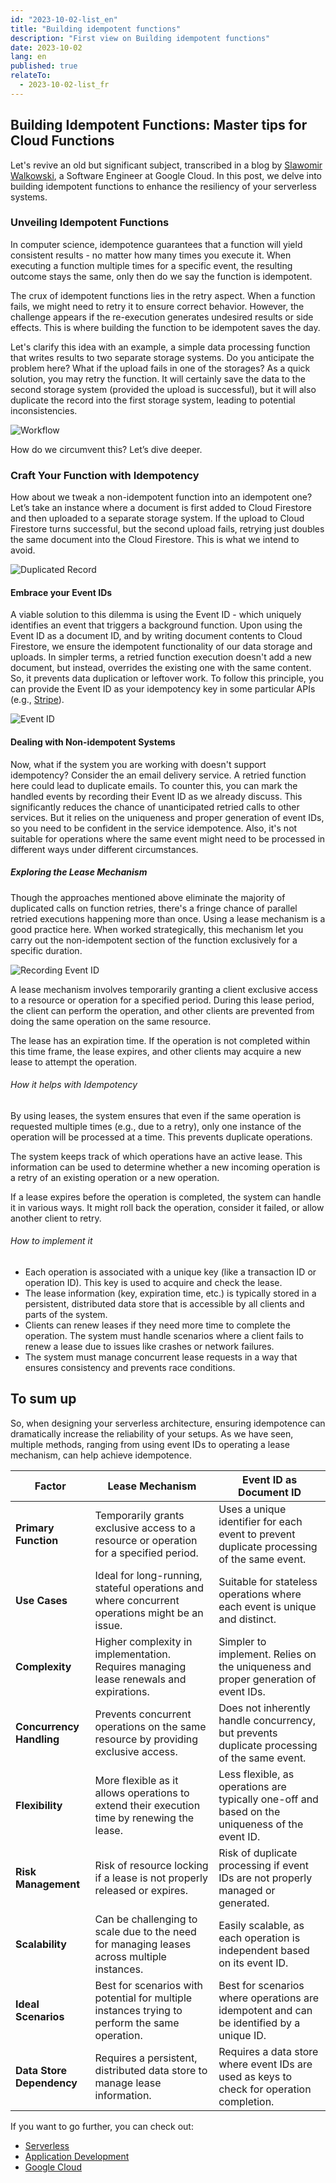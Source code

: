 ```yaml
---
id: "2023-10-02-list_en"
title: "Building idempotent functions"
description: "First view on Building idempotent functions"
date: 2023-10-02
lang: en
published: true
relateTo:
  - 2023-10-02-list_fr
---
```


<article>

## Building Idempotent Functions: Master tips for Cloud Functions

Let's revive an old but significant subject, transcribed in a blog by [Slawomir Walkowski](https://cloud.google.com/blog/products/serverless/cloud-functions-pro-tips-building-idempotent-functions?hl=en), a Software Engineer at Google Cloud. In this post, we delve into building idempotent functions to enhance the resiliency of your serverless systems.

### Unveiling Idempotent Functions

In computer science, idempotence guarantees that a function will yield consistent results - no matter how many times you execute it. When executing a function multiple times for a specific event, the resulting outcome stays the same, only then do we say the function is idempotent.

The crux of idempotent functions lies in the retry aspect. When a function fails, we might need to retry it to ensure correct behavior. However, the challenge appears if the re-execution generates undesired results or side effects. This is where building the function to be idempotent saves the day.

Let's clarify this idea with an example, a simple data processing function that writes results to two separate storage systems. Do you anticipate the problem here? What if the upload fails in one of the storages? As a quick solution, you may retry the function. It will certainly save the data to the second storage system (provided the upload is successful), but it will also duplicate the record into the first storage system, leading to potential inconsistencies.

![Workflow](https://storage.googleapis.com/gweb-cloudblog-publish/images/1_TJuTVwD.max-400x400.png)

How do we circumvent this? Let’s dive deeper.

### Craft Your Function with Idempotency

How about we tweak a non-idempotent function into an idempotent one? Let’s take an instance where a document is first added to Cloud Firestore and then uploaded to a separate storage system. If the upload to Cloud Firestore turns successful, but the second upload fails, retrying just doubles the same document into the Cloud Firestore. This is what we intend to avoid.

![Duplicated Record](https://storage.googleapis.com/gweb-cloudblog-publish/images/3_F8C8CQD.max-500x500.png)

#### Embrace your Event IDs

A viable solution to this dilemma is using the Event ID - which uniquely identifies an event that triggers a background function. Upon using the Event ID as a document ID, and by writing document contents to Cloud Firestore, we ensure the idempotent functionality of our data storage and uploads. In simpler terms, a retried function execution doesn't add a new document, but instead, overrides the existing one with the same content. So, it prevents data duplication or leftover work. To follow this principle, you can provide the Event ID as your idempotency key in some particular APIs (e.g., [Stripe](https://stripe.com/blog/idempotency)).

![Event ID](https://storage.googleapis.com/gweb-cloudblog-publish/images/4_g8cS8fa.max-500x500.png)

#### Dealing with Non-idempotent Systems

Now, what if the system you are working with doesn't support idempotency? Consider the an email delivery service. A retried function here could lead to duplicate emails. To counter this, you can mark the handled events by recording their Event ID as we already discuss. This significantly reduces the chance of unanticipated retried calls to other services. But it relies on the uniqueness and proper generation of event IDs, so you need to be confident in the service idempotence. Also, it's not suitable for operations where the same event might need to be processed in different ways under different circumstances.

##### Exploring the Lease Mechanism

Though the approaches mentioned above eliminate the majority of duplicated calls on function retries, there's a fringe chance of parallel retried executions happening more than once. Using a lease mechanism is a good practice here. When worked strategically, this mechanism let you carry out the non-idempotent section of the function exclusively for a specific duration.

![Recording Event ID](https://storage.googleapis.com/gweb-cloudblog-publish/images/5_vIxFumt.max-600x600.png)

A lease mechanism involves temporarily granting a client exclusive access to a resource or operation for a specified period. During this lease period, the client can perform the operation, and other clients are prevented from doing the same operation on the same resource.

The lease has an expiration time. If the operation is not completed within this time frame, the lease expires, and other clients may acquire a new lease to attempt the operation.

###### How it helps with Idempotency

By using leases, the system ensures that even if the same operation is requested multiple times (e.g., due to a retry), only one instance of the operation will be processed at a time. This prevents duplicate operations.

The system keeps track of which operations have an active lease. This information can be used to determine whether a new incoming operation is a retry of an existing operation or a new operation.

If a lease expires before the operation is completed, the system can handle it in various ways. It might roll back the operation, consider it failed, or allow another client to retry.

###### How to implement it

- Each operation is associated with a unique key (like a transaction ID or operation ID). This key is used to acquire and check the lease.
- The lease information (key, expiration time, etc.) is typically stored in a persistent, distributed data store that is accessible by all clients and parts of the system.
- Clients can renew leases if they need more time to complete the operation. The system must handle scenarios where a client fails to renew a lease due to issues like crashes or network failures.
- The system must manage concurrent lease requests in a way that ensures consistency and prevents race conditions.

## To sum up

So, when designing your serverless architecture, ensuring idempotence can dramatically increase the reliability of your setups. As we have seen, multiple methods, ranging from using event IDs to operating a lease mechanism, can help achieve idempotence.

| **Factor** | **Lease Mechanism** | **Event ID as Document ID** |
| --- | --- | --- |
| **Primary Function** | Temporarily grants exclusive access to a resource or operation for a specified period. | Uses a unique identifier for each event to prevent duplicate processing of the same event. |
| **Use Cases** | Ideal for long-running, stateful operations and where concurrent operations might be an issue. | Suitable for stateless operations where each event is unique and distinct. |
| **Complexity** | Higher complexity in implementation. Requires managing lease renewals and expirations. | Simpler to implement. Relies on the uniqueness and proper generation of event IDs. |
| **Concurrency Handling** | Prevents concurrent operations on the same resource by providing exclusive access. | Does not inherently handle concurrency, but prevents duplicate processing of the same event. |
| **Flexibility** | More flexible as it allows operations to extend their execution time by renewing the lease. | Less flexible, as operations are typically one-off and based on the uniqueness of the event ID. |
| **Risk Management** | Risk of resource locking if a lease is not properly released or expires. | Risk of duplicate processing if event IDs are not properly managed or generated. |
| **Scalability** | Can be challenging to scale due to the need for managing leases across multiple instances. | Easily scalable, as each operation is independent based on its event ID. |
| **Ideal Scenarios** | Best for scenarios with potential for multiple instances trying to perform the same operation. | Best for scenarios where operations are idempotent and can be identified by a unique ID. |
| **Data Store Dependency** | Requires a persistent, distributed data store to manage lease information. | Requires a data store where event IDs are used as keys to check for operation completion. |

If you want to go further, you can check out:

- [Serverless](https://cloud.google.com/blog/products/serverless)
- [Application Development](https://cloud.google.com/blog/products/application-development)
- [Google Cloud](https://cloud.google.com/blog/products/gcp)

</article>
